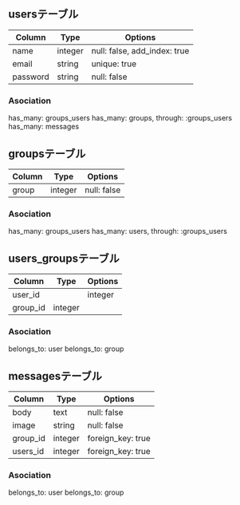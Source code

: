 ## usersテーブル
|Column|Type|Options|
|------|----|-------|
|name|integer|null: false, add_index: true|
|email|string|unique: true|
|password|string|null: false|
### Asociation
has_many: groups_users
has_many: groups, through:  :groups_users
has_many: messages

## groupsテーブル
|Column|Type|Options|
|------|----|-------|
|group| integer| null: false|
### Asociation
has_many: groups_users
has_many: users, through:  :groups_users

## users_groupsテーブル
|Column|Type|Options|
|------|----|-------|
|user_id||integer||
|group_id|integer||
### Asociation
belongs_to: user
belongs_to: group


## messagesテーブル
|Column|Type|Options|
|------|----|-------|
|body|text| null: false|
|image|string| null: false|
|group_id| integer| foreign_key: true|
|users_id| integer| foreign_key: true|
### Asociation
 belongs_to: user
 belongs_to: group